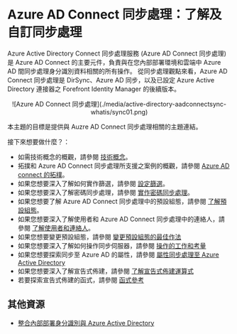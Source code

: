 <properties
    pageTitle="Azure AD Connect 同步處理：了解及自訂同步處理 | Microsoft Azure"
    description="說明 Azure AD Connect 同步處理如何運作及如何自訂。"
    services="active-directory"
    documentationCenter=""
    authors="markusvi"
    manager="stevenpo"
    editor=""/>

<tags
    ms.service="active-directory"
    ms.workload="identity"
    ms.tgt_pltfrm="na"
    ms.devlang="na"
    ms.topic="article"
    ms.date="10/13/2015"
    ms.author="markusvi;andkjell"/>



# Azure AD Connect 同步處理：了解及自訂同步處理

Azure Active Directory Connect 同步處理服務 (Azure AD Connect 同步處理) 是 Azure AD Connect 的主要元件，負責與在您內部部署環境和雲端中 Azure AD 間同步處理身分識別資料相關的所有操作。 從同步處理觀點來看，Azure AD Connect 同步處理是 DirSync、Azure AD 同步，以及已設定 Azure Active Directory 連接器之 Forefront Identity Manager 的後續版本。

<center>![Azure AD Connect 同步處理](./media/active-directory-aadconnectsync-whatis/sync01.png)
</center>


本主題的目標是提供與 Auzre AD Connect 同步處理相關的主題連結。

接下來想要做什麼？：

- 如需技術概念的概觀，請參閱 [技術概念](active-directory-aadconnectsync-technical-concepts.md)。
- 拓撲和 Azure AD Connect 同步處理所支援之案例的概觀，請參閱 [Azure AD connect 的拓樸](active-directory-aadconnect-topologies.md)。
- 如果您想要深入了解如何實作篩選，請參閱 [設定篩選](active-directory-aadconnectsync-configure-filtering.md)。
- 如果您想要深入了解密碼同步處理，請參閱 [實作密碼同步處理](active-directory-aadconnectsync-implement-password-synchronization.md)。
- 如果您想要了解 Azure AD Connect 同步處理中的預設組態，請參閱 [了解預設組態](active-directory-aadconnectsync-understanding-default-configuration.md)。
- 如果您想要深入了解使用者和 Azure AD Connect 同步處理中的連絡人，請參閱 [了解使用者和連絡人](active-directory-aadconnectsync-understanding-users-and-contacts.md)。
- 如果您想要變更預設組態，請參閱 [變更預設組態的最佳作法](active-directory-aadconnectsync-best-practices-changing-default-configuration.md)
- 如果您想要深入了解如何操作同步伺服器，請參閱 [操作的工作和考量](active-directory-aadconnectsync-operations.md)
- 如果您想要探索同步至 Azure AD 的屬性，請參閱 [屬性同步處理至 Azure Active Directory](active-directory-aadconnectsync-attributes-synchronized.md)
- 如果您想要深入了解宣告式佈建，請參閱 [了解宣告式佈建運算式](active-directory-aadconnectsync-understanding-declarative-provisioning-expressions.md)
- 若要探索宣告式佈建的函式，請參閱 [函式參考](active-directory-aadconnectsync-functions-reference.md)


## 其他資源

* [整合內部部署身分識別與 Azure Active Directory](active-directory-aadconnect.md)





